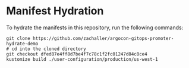 # Manifest Hydration

To hydrate the manifests in this repository, run the following commands:

```shell
git clone https://github.com/zachaller/argocon-gitops-promoter-hydrate-demo
# cd into the cloned directory
git checkout dfed87e4ff8d7be4f7c78c1f2fc01247d84c8ce4
kustomize build ./user-configuration/production/us-west-1
```
